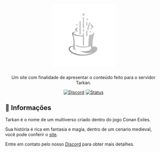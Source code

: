 <h1 align="center">
    <br>
    <img src="images/MHC-NBG.png" alt="MDC" width="40%">
</h1>

<p align="center">Um site com finalidade de apresentar o conteúdo feito para o servidor Tarkan.</p>

<p align="center">
    <a href="https://discord.gg/GbEnCjtDMy">
    <img src="https://img.shields.io/discord/829042103295410197?color=%237289DA&label=MHC&logo=discord&logoColor=white" alt="Discord"></a>
    <a href="https://www.repostatus.org/#inactive">
    <img src="https://www.repostatus.org/badges/latest/inactive.svg" alt="Status"/>
    </a>  
</p>

## :dizzy: **Informações**

Tarkan é o nome de um multiverso criado dentro do jogo Conan Exiles.

Sua história é rica em fantasia e magia, dentro de um cenario medieval, você pode conferir o [site](https://madhatcode.github.io/Tarkan/).

Entre em contato pelo nosso [Discord](https://discord.gg/GbEnCjtDMy) para obter mais detalhes.
